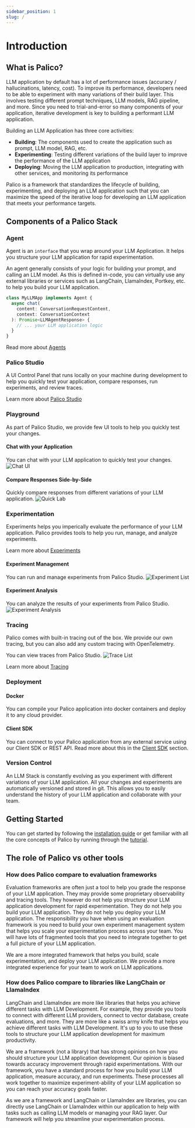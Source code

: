 ```yaml
---
sidebar_position: 1
slug: /
---
```


# Introduction

## What is Palico?
LLM application by default has a lot of performance issues (accuracy / hallucinations, latency, cost). To improve its performance, developers need to be able to experiment with many variations of their build layer. This involves testing different prompt techniques, LLM models, RAG pipeline, and more. Since you need to trial-and-error so many components of your application, iterative development is key to building a performant LLM application.

Building an LLM Application has three core activities:

- **Building**: The components used to create the application such as prompt, LLM model, RAG, etc.
- **Experimenting**: Testing different variations of the build layer to improve the performance of the LLM application
- **Deploying**: Moving the LLM application to production, integrating with other services, and monitoring its performance

Palico is a framework that standardizes the lifecycle of building, experimenting, and deploying an LLM application such that you can maximize the speed of the iterative loop for developing an LLM application that meets your performance targets.

## Components of a Palico Stack

### Agent
Agent is an `interface` that you wrap around your LLM Application. It helps you structure your LLM application for rapid experimentation. 

An agent generally consists of your logic for building your prompt, and calling an LLM model. As this is defined in-code, you can virtually use any external libraries or services such as LangChain, LlamaIndex, Portkey, etc. to help you build your LLM application.

```typescript
class MyLLMApp implements Agent {
  async chat(
    content: ConversationRequestContent,
    context: ConversationContext
  ): Promise<LLMAgentResponse> {
    // ... your LLM application logic
  }
}
```
Read more about [Agents](./build_app/00_agents.md)

### Palico Studio
A UI Control Panel that runs locally on your machine during development to help you quickly test your application, compare responses, run experiments, and review traces.

Learn more about [Palico Studio](./build_app/01_studio.md)

### Playground
As part of Palico Studio, we provide few UI tools to help you quickly test your changes.
#### Chat with your Application
You can chat with your LLM application to quickly test your changes.
![Chat UI](../static/img/studio/chat_ui.png)
#### Compare Responses Side-by-Side
Quickly compare responses from different variations of your LLM application.
![Quick Lab](../static/img/studio/quicklab.png)

### Experimentation
Experiments helps you imperically evaluate the performance of your LLM application. Palico provides tools to help you run, manage, and analyze experiments.

Learn more about [Experiments](./build_app/02_experiments/01_intro.md)

#### Experiment Management
You can run and manage experiments from Palico Studio.
![Experiment List](../static/img/studio/experiment_list.png)

#### Experiment Analysis
You can analyze the results of your experiments from Palico Studio.
![Experiment Analysis](../static/img/studio/eval_compare.png)

### Tracing
Palico comes with built-in tracing out of the box. We provide our own tracing, but you can also add any custom tracing with OpenTelemetry.

You can view traces from Palico Studio.
![Trace List](../static/img/studio/trace_page.png)

Learn more about [Tracing](./build_app/03_tracing.md)

### Deployment

#### Docker
You can compile your Palico application into docker containers and deploy it to any cloud provider.

#### Client SDK
You can connect to your Palico application from any external service using our Client SDK or REST API. Read more about this in the [Client SDK](./build_app/10_sdk.md) section.

### Version Control
An LLM Stack is constantly evolving as you experiment with different variations of your LLM application. All your changes and experiments are automatically versioned and stored in git. This allows you to easily understand the history of your LLM application and collaborate with your team.

## Getting Started

You can get started by following the [installation guide](./getting_started/00_installation.mdx) or get familiar with all the core concepts of Palico by running through the [tutorial](./tutorials/00_intro.md).


## The role of Palico vs other tools

### How does Palico compare to evaluation frameworks

Evaluation frameworks are often just a tool to help you grade the response of your LLM application. They may provide some proprietary observability and tracing tools. They however do not help you structure your LLM application development for rapid experimentation. They do not help you build your LLM application. They do not help you deploy your LLM application. The responsibility you have when using an evaluation framework is you need to build your own experiment management system that helps you scale your experimentation process across your team. You will have lots of fragmented tools that you need to integrate together to get a full picture of your LLM application.

We are a more integrated framework that helps you build, scale experimentation, and deploy your LLM application. We provide a more integrated experience for your team to work on LLM applications.

### How does Palico compare to libraries like LangChain or LlamaIndex

LangChain and LlamaIndex are more like libraries that helps you achieve different tasks with LLM Development. For example, they provide you tools to connect with different LLM providers, connect to vector database, create evaluations, and more. They are more like a swiss army knife that helps you achieve different tasks with LLM Development. It's up to you to use these tools to structure your LLM application development for maximum productivity.

We are a framework (not a library) that has strong opinions on how you should structure your LLM application development. Our opinion is biased towards accuracy improvement through rapid experimentations. With our framework, you have a standard process for how you build your LLM application, measure accuracy, and run experiments. These processes all work together to maximize experiment-ability of your LLM application so you can reach your accuracy goals faster.

As we are a framework and LangChain or LlamaIndex are libraries, you can directly use LangChain or LlamaIndex within our application to help with tasks such as calling LLM models or managing your RAG layer. Our framework will help you streamline your experimentation process.

